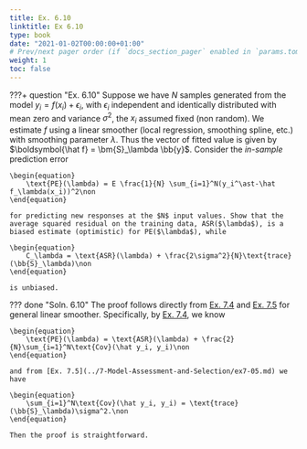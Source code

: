 ```yaml
---
title: Ex. 6.10
linktitle: Ex 6.10
type: book
date: "2021-01-02T00:00:00+01:00"
# Prev/next pager order (if `docs_section_pager` enabled in `params.toml`)
weight: 1
toc: false
---
```


???+ question "Ex. 6.10"
    Suppose we have $N$ samples generated from the model $y_i=f(x_i)+\epsilon_i$, with $\epsilon_i$ independent and identically distributed with mean zero and variance $\sigma^2$, the $x_i$ assumed fixed (non random). We estimate $f$ using a linear smoother (local regression, smoothing spline, etc.) with smoothing parameter $\lambda$. Thus the vector of fitted value is given by $\boldsymbol{\hat f} = \bm{S}_\lambda \bb{y}$. Consider the *in-sample* prediction error 
	
    \begin{equation}
		\text{PE}(\lambda) = E \frac{1}{N} \sum_{i=1}^N(y_i^\ast-\hat f_\lambda(x_i))^2\non
	\end{equation}
	
    for predicting new responses at the $N$ input values. Show that the average squared residual on the training data, ASR($\lambda$), is a biased estimate (optimistic) for PE($\lambda$), while 
	
    \begin{equation}
		C_\lambda = \text{ASR}(\lambda) + \frac{2\sigma^2}{N}\text{trace}(\bb{S}_\lambda)\non
	\end{equation}
	
    is unbiased.

??? done "Soln. 6.10"
    The proof follows directly from [Ex. 7.4](../7-Model-Assessment-and-Selection/ex7-04.md) and [Ex. 7.5](../7-Model-Assessment-and-Selection/ex7-05.md) for general linear smoother. Specifically, by [Ex. 7.4](../7-Model-Assessment-and-Selection/ex7-04.md), we know 
	
    \begin{equation}
		\text{PE}(\lambda) = \text{ASR}(\lambda) + \frac{2}{N}\sum_{i=1}^N\text{Cov}(\hat y_i, y_i)\non
	\end{equation}
	
    and from [Ex. 7.5](../7-Model-Assessment-and-Selection/ex7-05.md) we have
	
    \begin{equation}
		\sum_{i=1}^N\text{Cov}(\hat y_i, y_i) = \text{trace}(\bb{S}_\lambda)\sigma^2.\non
	\end{equation}
	
    Then the proof is straightforward.